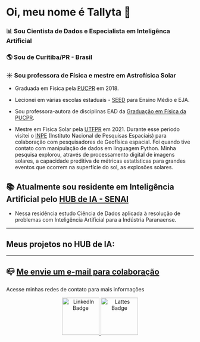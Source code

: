 # Oi, meu nome é Tallyta :wave:

### :bar_chart: Sou Cientista de Dados e Especialista em Inteligênca Artificial

### :earth_americas:  Sou de Curitiba/PR - Brasil

### :sunny: Sou professora de Física e mestre em Astrofísica Solar

* Graduada em Física pela [PUCPR](https://www.pucpr.br/) em 2018.
* Lecionei em várias escolas estaduais - [SEED](https://www.educacao.pr.gov.br/?utm_source=educacao&utm_medium=pagina_desvio&utm_campaign=desvio-seed&utm_id=desvio) para Ensino Médio e EJA. 
* Sou professora-autora de disciplinas EAD da [Graduação em Física da PUCPR](https://ead.pucpr.br/cursos-graduacao/fisica-ead).

* Mestre em Física Solar pela [UTFPR](http://www.utfpr.edu.br/) em 2021.
Durante esse período visitei o [INPE](http://inpe.br/) (Instituto Nacional de Pesquisas Espaciais) para colaboração com pesquisadores de Geofísica espacial. 
Foi quando tive contato com manipulação de dados em linguagem Python. Minha pesquisa explorou, através de processamento digital de imagens solares, a capacidade preditiva de métricas estatísticas para grandes eventos que ocorrem na superfície do sol, as explosões solares.


## :books: Atualmente sou residente em Inteligência Artificial pelo [HUB de IA - SENAI](https://www.senaipr.org.br/tecnologiaeinovacao/nossarede/hubia/) 

* Nessa residência estudo Ciência de Dados aplicada à resolução de problemas com Inteligência Artificial para a Indústria Paranaense.


----------------------------------------------------------


## Meus projetos no HUB de IA:

----------------------------------------------------------

## :mailbox_closed: [Me envie um e-mail para colaboração](tallyta.asantos@outlook.com)


Acesse minhas redes de contato para mais informações

   
   
</div>
<div id="badges" align="center">
  <a href="https://www.linkedin.com/in/tallyta-santos/">
    <img src="https://cdn-icons-png.flaticon.com/512/174/174857.png" alt="LinkedIn Badge" width = 100/>
  </a>
  <a href="http://lattes.cnpq.br/1309552921686924">
    <img src="http://paginapessoal.utfpr.edu.br/jlrebelatto/icon_Lattest.png/image" alt="Lattes Badge" width = 100/>
  </a>
</div>
